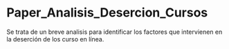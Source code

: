 # Paper_Analisis_Desercion_Cursos
Se trata de un breve analisis para identificar los factores que intervienen en la deserción de los curso en línea.
